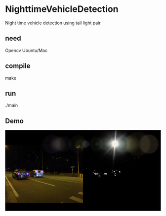# NighttimeVehicleDetection
Night time vehicle detection using tail light pair

## need
Opencv Ubuntu/Mac

## compile
make

## run

./main

## Demo
[![IMAGE ALT TEXT](demo.png)](https://youtu.be/XaRqYnxnBAg "What has PAD-VO learned")